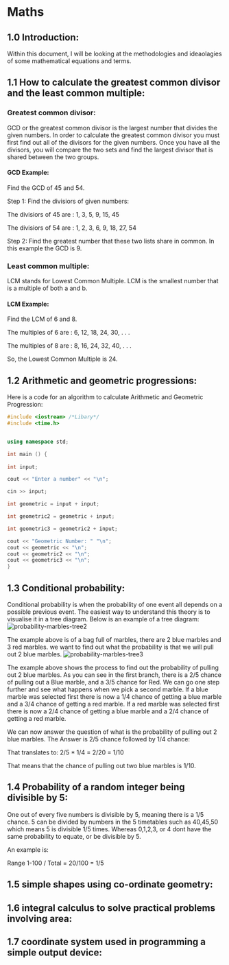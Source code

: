 # Maths
## 1.0 Introduction:
Within this document, I will be looking at the methodologies and ideaolagies of some mathematical equations and terms.
## 1.1 How to calculate the greatest common divisor and the least common multiple:
### Greatest common divisor:
GCD or the greatest common divisor is the largest number that divides the given numbers. In order to calculate the greatest common divisor you must first find out all of the divisors for the given numbers. Once you have all the divisors, you will compare the two sets and find the largest divisor that is shared between the two groups.
#### GCD Example:
Find the GCD of 45 and 54.

Step 1: Find the divisiors of given numbers:

The divisiors of 45 are : 1, 3, 5, 9, 15, 45

The divisiors of 54 are : 1, 2, 3, 6, 9, 18, 27, 54

Step 2: Find the greatest number that these two lists share in common. In this example the GCD is 9.
### Least common multiple:
LCM stands for Lowest Common Multiple. LCM is the smallest number that is a multiple of both a and b.
#### LCM Example:
Find the LCM of 6 and 8.

The multiples of 6 are : 6, 12, 18, 24, 30, . . .

The multiples of 8 are : 8, 16, 24, 32, 40, . . .

So, the Lowest Common Multiple is 24.
## 1.2 Arithmetic and geometric progressions:
Here is a code for an algorithm to calculate Arithmetic and Geometric Progression:
```C++
#include <iostream> /*Libary*/
#include <time.h>


using namespace std;

int main () {
  
int input;

cout << "Enter a number" << "\n";

cin >> input;

int geometric = input + input;

int geometric2 = geometric + input;

int geometric3 = geometric2 + input;

cout << "Geometric Number: " "\n";
cout << geometric << "\n";
cout << geometric2 << "\n";
cout << geometric3 << "\n";
}
```
## 1.3 Conditional probability:
Conditional probability is when the probability of one event all depends on a possible previous event. The easiest way to understand this theory is to visualise it in a tree diagram. Below is an example of a tree diagram:
![probability-marbles-tree2](https://user-images.githubusercontent.com/31927590/35920684-6b1ac004-0c10-11e8-8878-93d21060177d.gif)

The example above is of a bag full of marbles, there are 2 blue marbles and 3 red marbles. we want to find out what the probability is that we will pull out 2 blue marbles.
![probability-marbles-tree3](https://user-images.githubusercontent.com/31927590/35920698-770cb4bc-0c10-11e8-815c-8c8026e9e518.gif)

The example above shows the process to find out the probability of pulling out 2 blue marbles. As you can see in the first branch, there is a 2/5 chance of pulling out a Blue marble, and a 3/5 chance for Red. We can go one step further and see what happens when we pick a second marble. If a blue marble was selected first there is now a 1/4 chance of getting a blue marble and a 3/4 chance of getting a red marble. If a red marble was selected first there is now a 2/4 chance of getting a blue marble and a 2/4 chance of getting a red marble.

We can now answer the question of what is the probability of pulling out 2 blue marbles. The Answer is 2/5 chance followed by 1/4 chance:

That translates to: 2/5 * 1/4 = 2/20 = 1/10

That means that the chance of pulling out two blue marbles is 1/10.
## 1.4 Probability of a random integer being divisible by 5:
One out of every five numbers is divisible by 5, meaning there is a 1/5 chance. 5 can be divided by numbers in the 5 timetables such as 40,45,50 which means 5 is divisible 1/5 times. Whereas 0,1,2,3, or 4 dont have the same probability to equate, or be divisible by 5.

An example is:

Range 1-100 / Total = 20/100 = 1/5
## 1.5 simple shapes using co-ordinate geometry:

## 1.6 integral calculus to solve practical problems involving area:

## 1.7 coordinate system used in programming a simple output device:
